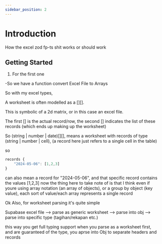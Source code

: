 ```yaml
---
sidebar_position: 2
---
```


# Introduction

How the excel zod fp-ts shit works or should work

## Getting Started

1. For the first one

-So we have a function convert Excel File to Arrays

So with my excel types,

A worksheet is often modelled as a [][].

This is symbolic of a 2d matrix, or in this case an excel file.

The first [] is the actual record/row, the second [] indicates the list of these records (which ends up making up the worksheet)

So (string | number | date)[][], means a worksheet with records of type (string | number | cell), (a record here just refers to a single cell in the table)

so

```ts
records {
    "2024-05-06": [1,2,3]
}
```

can also mean a record for "2024-05-06", and that specific record contains the values [1,2,3]
now the thing here to take note of is that I think even if youre using array notation (an array of objects), or a group by object (key value), each sort of value/each array represents a single record

Ok Also, for worksheet parsing it's quite simple

Supabase excel file --> parse as generic worksheet --> parse into obj --> parse into specific type (tagihan/rekapan etc.)

this way you get full typing support when you parse as a worksheet first, and are guaranteed of the type, you aprse into Obj to separate headers and records

